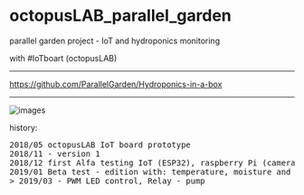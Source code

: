 # octopusLAB_parallel_garden
parallel garden project - IoT and hydroponics monitoring

with #IoTboart (octopusLAB)

---
https://github.com/ParallelGarden/Hydroponics-in-a-box

---
![images](sensors01g.png)






history:
<pre>
2018/05 octopusLAB IoT board prototype
2018/11 - version 1
2018/12 first Alfa testing IoT (ESP32), raspberry Pi (camera), server (MysQL, PHP, JS canvas)
2019/01 Beta test - edition with: temperature, moisture and light monitoring (MicroPython)
> 2019/03 - PWM LED control, Relay - pump
</pre>

